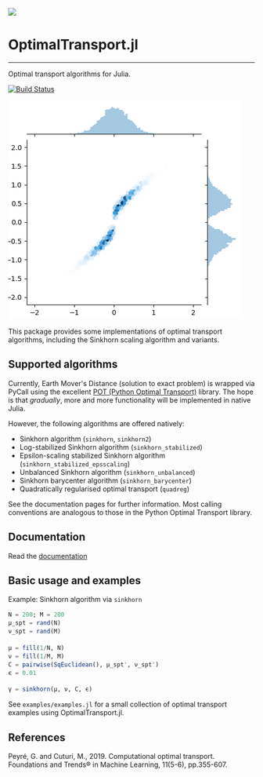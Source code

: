 <img src="images/optimal_transport.png"><br>
# OptimalTransport.jl
---
Optimal transport algorithms for Julia.

[![Build Status](https://travis-ci.com/zsteve/OptimalTransport.jl.svg?branch=master)](https://travis-ci.com/zsteve/OptimalTransport.jl.svg?branch=master)

![example histogram](example.png)

This package provides some implementations of optimal transport algorithms, including the Sinkhorn scaling algorithm and variants. 

## Supported algorithms

Currently, Earth Mover's Distance (solution to exact problem) is wrapped via PyCall using the excellent [POT (Python Optimal Transport)](https://pythonot.github.io/) library. The hope is that _gradually_, more and more functionality will be implemented in native Julia.

However, the following algorithms are offered natively:

* Sinkhorn algorithm (`sinkhorn`, `sinkhorn2`)
* Log-stabilized Sinkhorn algorithm (`sinkhorn_stabilized`)
* Epsilon-scaling stabilized Sinkhorn algorithm (`sinkhorn_stabilized_epsscaling`) 
* Unbalanced Sinkhorn algorithm (`sinkhorn_unbalanced`)
* Sinkhorn barycenter algorithm (`sinkhorn_barycenter`)
* Quadratically regularised optimal transport (`quadreg`)

See the documentation pages for further information. Most calling conventions are analogous to those in the Python Optimal Transport library.

## Documentation

Read the [documentation](http://zsteve.phatcode.net/OptimalTransportDocs/)

## Basic usage and examples

Example: Sinkhorn algorithm via `sinkhorn`
```julia
N = 200; M = 200
μ_spt = rand(N)
ν_spt = rand(M)

μ = fill(1/N, N)
ν = fill(1/M, M) 
C = pairwise(SqEuclidean(), μ_spt', ν_spt')
ϵ = 0.01

γ = sinkhorn(μ, ν, C, ϵ)
```

See `examples/examples.jl` for a small collection of optimal transport examples using OptimalTransport.jl.

## References

Peyré, G. and Cuturi, M., 2019. Computational optimal transport. Foundations and Trends® in Machine Learning, 11(5-6), pp.355-607.


